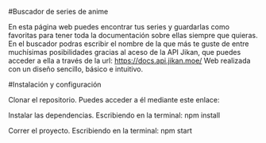#Buscador de series de anime

En esta página web puedes encontrar tus series y guardarlas como favoritas para tener toda la documentación sobre ellas siempre que quieras.
En el buscador podras escribir el nombre de la que más te guste de entre muchísimas posibilidades gracias al aceso de la API Jikan, que puedes acceder a ella a través de la url: https://docs.api.jikan.moe/
Web realizada con un diseño sencillo, básico e intuitivo.


#Instalación y configuración

Clonar el repositorio. Puedes acceder a él mediante este enlace: 

Instalar las dependencias. Escribiendo en la terminal: npm install

Correr el proyecto. Escribiendo en la terminal: npm start

